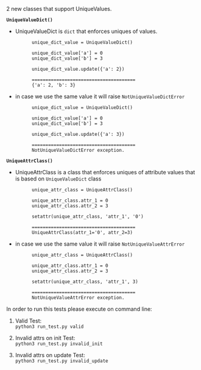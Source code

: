 2 new classes that support UniqueValues.

**`UniqueValueDict()`**

* UniqueValueDict is `dict` that enforces uniques of values.
                                    
           
            unique_dict_value = UniqueValueDict()
            
            unique_dict_value['a'] = 0
            unique_dict_value['b'] = 3
            
            unique_dict_value.update({'a': 2})
            
            ======================================
            {'a': 2, 'b': 3}


* in case we use the same value it will raise `NotUniqueValueDictError`


            unique_dict_value = UniqueValueDict()
            
            unique_dict_value['a'] = 0
            unique_dict_value['b'] = 3
            
            unique_dict_value.update({'a': 3})
            
            ======================================
            NotUniqueValueDictError exception.
                  
                  
**`UniqueAttrClass()`**

* UniqueAttrClass is a class that enforces uniques of attribute values that is based on `UniqueValueDict` class

            
            unique_attr_class = UniqueAttrClass()
            
            unique_attr_class.attr_1 = 0
            unique_attr_class.attr_2 = 3
            
            setattr(unique_attr_class, 'attr_1', '0')
            
            ======================================
            UniqueAttrClass(attr_1='0', attr_2=3)


* in case we use the same value it will raise `NotUniqueValueAttrError`

            
            unique_attr_class = UniqueAttrClass()
            
            unique_attr_class.attr_1 = 0
            unique_attr_class.attr_2 = 3
            
            setattr(unique_attr_class, 'attr_1', 3)
            
            ======================================
            NotUniqueValueAttrError exception.



In order to run this tests please execute on command line:


1. Valid Test: \
            `python3 run_test.py valid`


2. Invalid attrs on init Test: \
            `python3 run_test.py invalid_init` 


3. Invalid attrs on update Test: \
            `python3 run_test.py invalid_update` 

